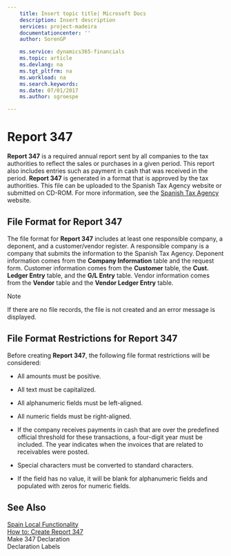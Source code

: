```yaml
---
    title: Insert topic title| Microsoft Docs
    description: Insert description
    services: project-madeira
    documentationcenter: ''
    author: SorenGP

    ms.service: dynamics365-financials
    ms.topic: article
    ms.devlang: na
    ms.tgt_pltfrm: na
    ms.workload: na
    ms.search.keywords:
    ms.date: 07/01/2017
    ms.author: sgroespe

---
```

# Report 347
**Report 347** is a required annual report sent by all companies to the tax authorities to reflect the sales or purchases in a given period. This report also includes entries such as payment in cash that was received in the period. **Report 347** is generated in a format that is approved by the tax authorities. This file can be uploaded to the Spanish Tax Agency website or submitted on CD-ROM. For more information, see the [Spanish Tax Agency](http://www.aeat.es/wps/portal/Home?channel=1af861cd949a1010VgnVCM100000d7005a80____&ver=L&site=56d8237c0bc1ff00VgnVCM100000d7005a80____&idioma=es_ES&menu=0&img=0) website.  
  
## File Format for Report 347  
 The file format for **Report 347** includes at least one responsible company, a deponent, and a customer\/vendor register. A responsible company is a company that submits the information to the Spanish Tax Agency. Deponent information comes from the **Company Information** table and the request form. Customer information comes from the **Customer** table, the **Cust. Ledger Entry** table, and the **G\/L Entry** table. Vendor information comes from the **Vendor** table and the **Vendor Ledger Entry** table.  
  
> [!NOTE]  
>  If there are no file records, the file is not created and an error message is displayed.  
  
## File Format Restrictions for Report 347  
 Before creating **Report 347**, the following file format restrictions will be considered:  
  
-   All amounts must be positive.  
  
-   All text must be capitalized.  
  
-   All alphanumeric fields must be left-aligned.  
  
-   All numeric fields must be right-aligned.  
  
-   If the company receives payments in cash that are over the predefined official threshold for these transactions, a four-digit year must be included. The year indicates when the invoices that are related to receivables were posted.  
  
-   Special characters must be converted to standard characters.  
  
-   If the field has no value, it will be blank for alphanumeric fields and populated with zeros for numeric fields.  
  
## See Also  
 [Spain Local Functionality](../spain-local-functionality.md)   
 [How to: Create Report 347](../how-to-create-report-347.md)   
 Make 347 Declaration   
 Declaration Labels